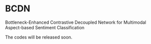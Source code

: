 # BCDN
Bottleneck-Enhanced Contrastive Decoupled Network for Multimodal Aspect-based Sentiment Classification

The codes will be released soon.
